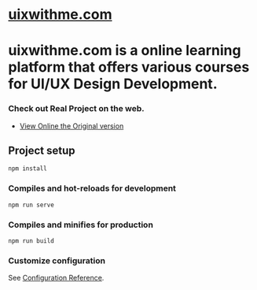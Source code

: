 # [uixwithme.com](https://www.uixwithme.com) 

<H1>uixwithme.com is a online learning platform that offers various courses for UI/UX Design Development.</h1>

### Check out Real Project on the web.
- [View Online the  Original version](https://uixwithme.com)

## Project setup
```
npm install
```

### Compiles and hot-reloads for development
```
npm run serve
```

### Compiles and minifies for production
```
npm run build
```

### Customize configuration
See [Configuration Reference](https://cli.vuejs.org/config/).
